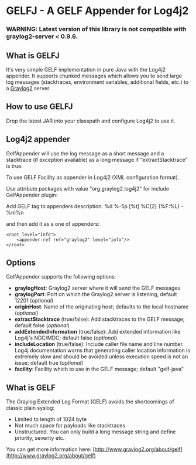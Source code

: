 GELFJ - A GELF Appender for Log4j2
====================================================================

### WARNING: Latest version of this library is not compatible with graylog2-server < 0.9.6. 

What is GELFJ
-------------

It's very simple GELF implementation in pure Java with the Log4j2 appender. It supports chunked messages which allows you to send large log messages (stacktraces, environment variables, additional fields, etc.) to a [Graylog2](http://www.graylog2.org/) server.

How to use GELFJ
----------------

Drop the latest JAR into your classpath and configure Log4j2 to use it.

Log4j2 appender
--------------

GelfAppender will use the log message as a short message and a stacktrace (if exception available) as a long message if "extractStacktrace" is true.

To use GELF Facility as appender in Log4j2 (XML configuration format).

Use attribute packages with value "org.graylog2.log4j2" for include GelfAppender plugin:

<configuration status="debug" packages="org.graylog2.log4j2">

Add GELF tag to appenders description:
	<GELF
			name="graylog2"
			graylogHost="127.0.0.1"
			graylogPort="12201"
			originHost="my.machine.example.com"
			additionalFields="{'environment': 'DEV', 'application': 'MyAPP'}"
			extractStacktrace="true"
			addExtendedInformation="true"
			facility="USER"
			includeLocation="true">
		<PatternLayout>
			<pattern>%d %-5p [%t] %C{2} (%F:%L) - %m%n</pattern>
		</PatternLayout>
	</GELF>

and then add it as a one of appenders:

	<root level="info">
		<appender-ref ref="graylog2" level="info"/>
	</root>

Options
-------

GelfAppender supports the following options:

- **graylogHost**: Graylog2 server where it will send the GELF messages
- **graylogPort**: Port on which the Graylog2 server is listening; default 12201 (*optional*)
- **originHost**: Name of the originating host; defaults to the local hostname (*optional*)
- **extractStacktrace** (true/false): Add stacktraces to the GELF message; default false (*optional*)
- **addExtendedInformation** (true/false): Add extended information like Log4j's NDC/MDC; default false (*optional*)
- **includeLocation** (true/false): Include caller file name and line number. Log4j documentation warns that generating caller location information is extremely slow and should be avoided unless execution speed is not an issue; default true (*optional*)
- **facility**: Facility which to use in the GELF message; default "gelf-java"

What is GELF
------------

The Graylog Extended Log Format (GELF) avoids the shortcomings of classic plain syslog:

- Limited to length of 1024 byte
- Not much space for payloads like stacktraces
- Unstructured. You can only build a long message string and define priority, severity etc.

You can get more information here: [http://www.graylog2.org/about/gelf](http://www.graylog2.org/about/gelf)